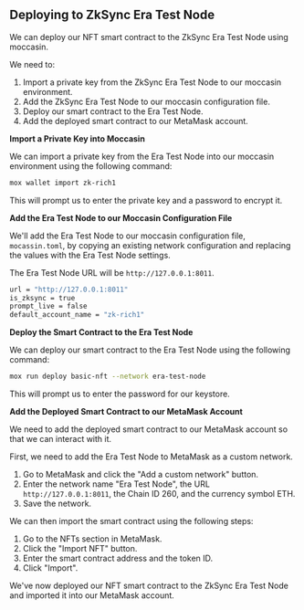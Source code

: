 ## Deploying to ZkSync Era Test Node

We can deploy our NFT smart contract to the ZkSync Era Test Node using moccasin. 

We need to:

1. Import a private key from the ZkSync Era Test Node to our moccasin environment.
2. Add the ZkSync Era Test Node to our moccasin configuration file.
3. Deploy our smart contract to the Era Test Node.
4. Add the deployed smart contract to our MetaMask account.

**Import a Private Key into Moccasin**

We can import a private key from the Era Test Node into our moccasin environment using the following command:

```bash
mox wallet import zk-rich1
```

This will prompt us to enter the private key and a password to encrypt it. 

**Add the Era Test Node to our Moccasin Configuration File**

We'll add the Era Test Node to our moccasin configuration file, `mocassin.toml`, by copying an existing network configuration and replacing the values with the Era Test Node settings. 

The Era Test Node URL will be `http://127.0.0.1:8011`.

```bash
url = "http://127.0.0.1:8011"
is_zksync = true
prompt_live = false
default_account_name = "zk-rich1"
```

**Deploy the Smart Contract to the Era Test Node**

We can deploy our smart contract to the Era Test Node using the following command:

```bash
mox run deploy basic-nft --network era-test-node
```

This will prompt us to enter the password for our keystore.

**Add the Deployed Smart Contract to our MetaMask Account**

We need to add the deployed smart contract to our MetaMask account so that we can interact with it. 

First, we need to add the Era Test Node to MetaMask as a custom network.

1. Go to MetaMask and click the "Add a custom network" button. 
2. Enter the network name "Era Test Node", the URL `http://127.0.0.1:8011`, the Chain ID 260, and the currency symbol ETH. 
3. Save the network.

We can then import the smart contract using the following steps:

1. Go to the NFTs section in MetaMask.
2. Click the "Import NFT" button.
3. Enter the smart contract address and the token ID. 
4. Click "Import".

We've now deployed our NFT smart contract to the ZkSync Era Test Node and imported it into our MetaMask account.
